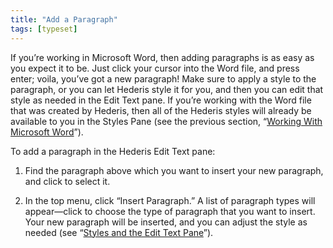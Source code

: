 ```yaml
---
title: "Add a Paragraph"
tags: [typeset]
---
```

 
<html><body><section data-type="chapter" class="hsecchapter" data-hederis-type="hsecchapter" id="add-a-paragraph" data-pi-attrs="id: add-a-paragraph; data-tags: typeset;" role="doc-chapter" data-tags="typeset" data-author-name=" " data-book-title=" " title="Add a Paragraph"><p class="hblkp" data-hederis-type="hblkp" id="prU3iawuV">If you&#8217;re working in Microsoft Word, then adding paragraphs is as easy as you expect it to be. Just click your cursor into the Word file, and press enter; voila, you&#8217;ve got a new paragraph! Make sure to apply a style to the paragraph, or you can let Hederis style it for you, and then you can edit that style as needed in the Edit Text pane. If you&#8217;re working with the Word file that was created by Hederis, then all of the Hederis styles will already be available to you in the Styles Pane (see the previous section, &#8220;<a href="{% link _docs/fine-tune-styles.md %}" class="hspana" data-hederis-type="hspana" id="pMfi1JTny">Working With Microsoft Word</a>&#8221;).</p><p class="hblkp" data-hederis-type="hblkp" id="pRAEHaNoQ">To add a paragraph in the Hederis Edit Text pane:</p><ol class="hwprnumlist" data-hederis-type="hwprnumlist" id="pKP8EBTaE"><li class="hblkoli" data-hederis-type="hblkoli" id="liiQeZ8E5x"><p class="hblkoli" data-hederis-type="hblklip" id="p2v2vdlvt">Find the paragraph above which you want to insert your new paragraph, and click to select it.</p></li><li class="hblkoli" data-hederis-type="hblkoli" id="liv5bjNEMW"><p class="hblkoli" data-hederis-type="hblklip" id="pvopQRQWi">In the top menu, click &#8220;Insert Paragraph.&#8221; A list of paragraph types will appear&#8212;click to choose the type of paragraph that you want to insert. Your new paragraph will be inserted, and you can adjust the style as needed (see &#8220;<a href="{% link _docs/edit-text-mode.md %}" class="hspana" data-hederis-type="hspana" id="psSAxvYNm">Styles and the Edit Text Pane</a>&#8221;).</p></li></ol></section></body></html>
